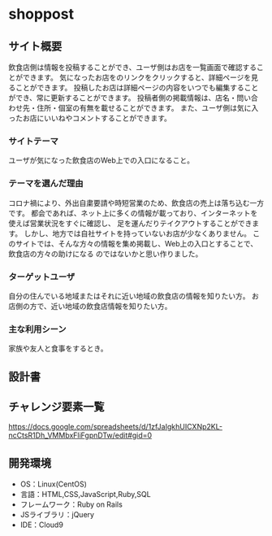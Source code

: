 # shoppost

## サイト概要
飲食店側は情報を投稿することができ、ユーザ側はお店を一覧画面で確認することができます。
気になったお店をのリンクをクリックすると、詳細ページを見ることができます。
投稿したお店は詳細ページの内容をいつでも編集することができ、常に更新することができます。
投稿者側の掲載情報は、店名・問い合わせ先・住所・個室の有無を載せることができます。
また、ユーザ側は気に入ったお店にいいねやコメントすることができます。

### サイトテーマ
ユーザが気になった飲食店のWeb上での入口になること。

### テーマを選んだ理由
コロナ禍により、外出自粛要請や時短営業のため、飲食店の売上は落ち込む一方です。
都会であれば、ネット上に多くの情報が載っており、インターネットを使えば営業状況をすぐに確認し、
足を運んだりテイクアウトすることができます。
しかし、地方では自社サイトを持っていないお店が少なくありません。
このサイトでは、そんな方々の情報を集め掲載し、Web上の入口とすることで、飲食店の方々の助けになる
のではないかと思い作りました。


### ターゲットユーザ
自分の住んでいる地域またはそれに近い地域の飲食店の情報を知りたい方。
お店側の方で、近い地域の飲食店情報を知りたい方。

### 主な利用シーン
家族や友人と食事をするとき。

## 設計書

## チャレンジ要素一覧
<https://docs.google.com/spreadsheets/d/1zfJaIgkhUICXNp2KL-ncCtsR1Dh_VMMbxFliFgpnDTw/edit#gid=0>

## 開発環境
- OS：Linux(CentOS)
- 言語：HTML,CSS,JavaScript,Ruby,SQL
- フレームワーク：Ruby on Rails
- JSライブラリ：jQuery
- IDE：Cloud9
